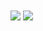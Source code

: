 <img align="center" src="https://github-readme-stats.vercel.app/api?username=Macro303&count_private=true&show_icons=true&theme=ayu-mirage" />
<img align="center" src="https://github-readme-stats.vercel.app/api/top-langs?username=Macro303&langs_count=6&layout=compact&theme=ayu-mirage" />
<!--<img align="center" src="https://github-readme-stats.vercel.app/api/pin?username=Macro303&repo=Path-of-Taurewa&theme=nord" />-->
